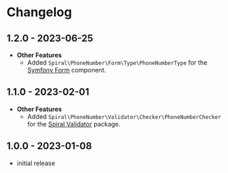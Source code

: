 # Changelog

## 1.2.0 - 2023-06-25
- **Other Features**
  - Added `Spiral\PhoneNumber\Form\Type\PhoneNumberType` for the [Symfony Form](https://github.com/symfony/form)
    component.

## 1.1.0 - 2023-02-01
- **Other Features**
  - Added `Spiral\PhoneNumber\Validator\Checker\PhoneNumberChecker` for the
    [Spiral Validator](https://github.com/spiral/validator) package.

## 1.0.0 - 2023-01-08

 - initial release
